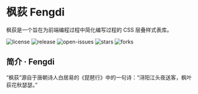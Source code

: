 # 枫荻 Fengdi
枫荻是一个旨在为前端编程过程中简化编写过程的 CSS 层叠样式表库。

![license](https://badgen.net/github/license/Dtue/Fengdi)
![release](https://badgen.net/github/release/Dtue/Fengdi)
![open-issues](https://badgen.net/github/open-issues/Dtue/Fengdi)
![stars](https://badgen.net/github/stars/Dtue/Fengdi)
![forks](https://badgen.net/github/forks/Dtue/Fengdi)

## 简介 · Fengdi

“枫荻”源自于唐朝诗人白居易的《琵琶行》中的一句诗：“浔阳江头夜送客，枫叶荻花秋瑟瑟。”

